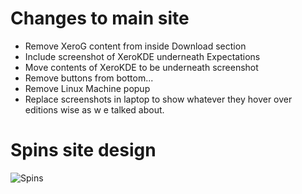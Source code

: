 # Changes to main site

- Remove XeroG content from inside Download section
- Include screenshot of XeroKDE underneath Expectations
- Move contents of XeroKDE to be underneath screenshot
- Remove buttons from bottom...
- Remove Linux Machine popup
- Replace screenshots in laptop to show whatever they hover over editions wise as w e talked about.

# Spins site design

![Spins](https://i.imgur.com/ez8b5r7.png)

